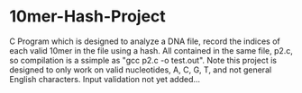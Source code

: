 # 10mer-Hash-Project
C Program which is designed to analyze a DNA file, record the indices of each valid 10mer in the file using a hash.  All contained in the same file, p2.c, so compilation is a ssimple as "gcc p2.c -o test.out".  Note this project is designed to only work on valid nucleotides, A, C, G, T, and not general English characters.  Input validation not yet added...
